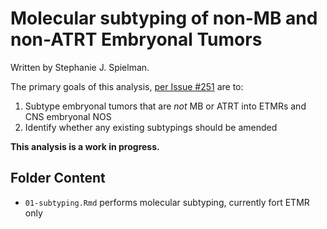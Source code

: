 # Molecular subtyping of non-MB and non-ATRT Embryonal Tumors

Written by Stephanie J. Spielman. 

The primary goals of this analysis, [per Issue #251](https://github.com/AlexsLemonade/OpenPBTA-analysis/issues/251) are to:

1. Subtype embryonal tumors that are _not_ MB or ATRT into ETMRs and CNS embryonal NOS
2. Identify whether any existing subtypings should be amended

**This analysis is a work in progress.**


## Folder Content

+ `01-subtyping.Rmd` performs molecular subtyping, currently fort ETMR only